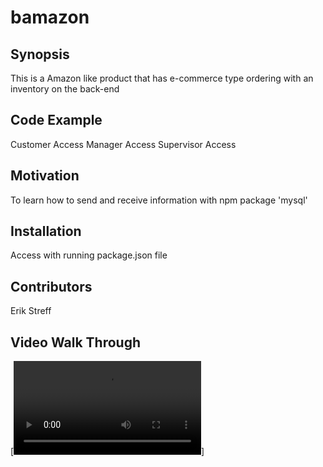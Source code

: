 # bamazon

## Synopsis

This is a Amazon like product that has e-commerce type ordering with an inventory on the back-end

## Code Example

Customer Access
Manager Access
Supervisor Access

## Motivation

To learn how to send and receive information with npm package 'mysql'

## Installation

Access with running package.json file


## Contributors

Erik Streff

## Video Walk Through

[![Watch the video](https://github.com/Estreff/bamazon/images/bamazon.mp4)]

